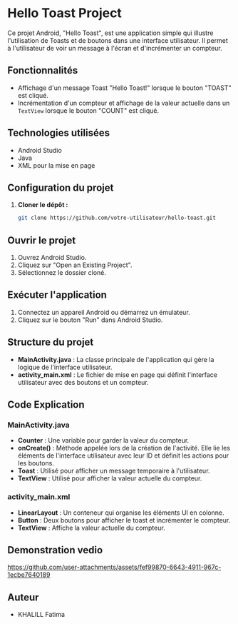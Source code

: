 # Hello Toast Project

Ce projet Android, "Hello Toast", est une application simple qui illustre l'utilisation de Toasts et de boutons dans une interface utilisateur. Il permet à l'utilisateur de voir un message à l'écran et d'incrémenter un compteur.

## Fonctionnalités

- Affichage d'un message Toast "Hello Toast!" lorsque le bouton "TOAST" est cliqué.
- Incrémentation d'un compteur et affichage de la valeur actuelle dans un `TextView` lorsque le bouton "COUNT" est cliqué.

## Technologies utilisées

- Android Studio
- Java
- XML pour la mise en page

## Configuration du projet

1. **Cloner le dépôt :**
   ```bash
   git clone https://github.com/votre-utilisateur/hello-toast.git
## Ouvrir le projet

1. Ouvrez Android Studio.
2. Cliquez sur "Open an Existing Project".
3. Sélectionnez le dossier cloné.

## Exécuter l'application

1. Connectez un appareil Android ou démarrez un émulateur.
2. Cliquez sur le bouton "Run" dans Android Studio.

## Structure du projet

- **MainActivity.java** : La classe principale de l'application qui gère la logique de l'interface utilisateur.
- **activity_main.xml** : Le fichier de mise en page qui définit l'interface utilisateur avec des boutons et un compteur.

## Code Explication

### MainActivity.java

- **Counter** : Une variable pour garder la valeur du compteur.
- **onCreate()** : Méthode appelée lors de la création de l'activité. Elle lie les éléments de l'interface utilisateur avec leur ID et définit les actions pour les boutons.
- **Toast** : Utilisé pour afficher un message temporaire à l'utilisateur.
- **TextView** : Utilisé pour afficher la valeur actuelle du compteur.

### activity_main.xml

- **LinearLayout** : Un conteneur qui organise les éléments UI en colonne.
- **Button** : Deux boutons pour afficher le toast et incrémenter le compteur.
- **TextView** : Affiche la valeur actuelle du compteur.
## Demonstration vedio
https://github.com/user-attachments/assets/fef99870-6643-4911-967c-1ecbe7640189


## Auteur

- KHALILL Fatima
